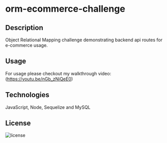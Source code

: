 # orm-ecommerce-challenge 

## Description
Object Relational Mapping challenge demonstrating backend api routes for e-commerce usage.

## Usage
For usage please checkout my walkthrough video: (https://youtu.be/nGb_zNiQeE0)


## Technologies

JavaScript, Node, Sequelize and  MySQL


## License

![license](https://img.shields.io/badge/License-MIT%20License-blue?style=for-the-badge)